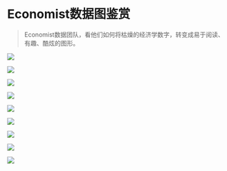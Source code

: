 # Economist数据图鉴赏

>Economist数据团队，看他们如何将枯燥的经济学数字，转变成易于阅读、有趣、酷炫的图形。

![](http://static.oschina.net/uploads/space/2016/0102/125513_W8Gk_5004.png)

![](http://static.oschina.net/uploads/space/2016/0102/132743_elz5_5004.png)

![](http://static.oschina.net/uploads/space/2016/0102/125514_cEvx_5004.png)

![](http://static.oschina.net/uploads/space/2016/0102/125514_DIMj_5004.png)

![](http://static.oschina.net/uploads/space/2016/0102/125515_TeFj_5004.png)

![](http://static.oschina.net/uploads/space/2016/0102/125515_uHgP_5004.png)

![](http://static.oschina.net/uploads/space/2016/0102/125516_Y35e_5004.png)

![](http://static.oschina.net/uploads/space/2016/0102/132819_Zd6q_5004.png)

![](http://static.oschina.net/uploads/space/2016/0102/132820_UxMg_5004.png)
